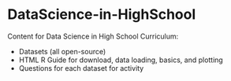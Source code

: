 # DataScience-in-HighSchool
Content for Data Science in High School Curriculum:

* Datasets (all open-source)
* HTML R Guide for download, data loading, basics, and plotting
* Questions for each dataset for activity
